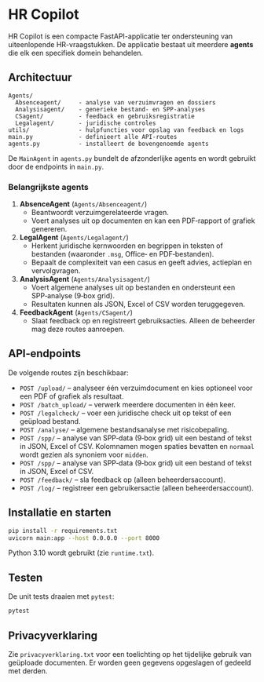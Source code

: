 # HR Copilot

HR Copilot is een compacte FastAPI-applicatie ter ondersteuning van uiteenlopende HR-vraagstukken. De applicatie bestaat uit meerdere **agents** die elk een specifiek domein behandelen.

## Architectuur

```
Agents/
  Absenceagent/     - analyse van verzuimvragen en dossiers
  Analysisagent/    - generieke bestand‑ en SPP‑analyses
  CSagent/          - feedback en gebruiksregistratie
  Legalagent/       - juridische controles
utils/              - hulpfuncties voor opslag van feedback en logs
main.py             - definieert alle API‑routes
agents.py           - installeert de bovengenoemde agents
```

De `MainAgent` in `agents.py` bundelt de afzonderlijke agents en wordt gebruikt door de endpoints in `main.py`.

### Belangrijkste agents

1. **AbsenceAgent** (`Agents/Absenceagent/`)
   - Beantwoordt verzuimgerelateerde vragen.
   - Voert analyses uit op documenten en kan een PDF‑rapport of grafiek genereren.
2. **LegalAgent** (`Agents/Legalagent/`)
   - Herkent juridische kernwoorden en begrippen in teksten of bestanden (waaronder `.msg`, Office‑ en PDF‑bestanden).
   - Bepaalt de complexiteit van een casus en geeft advies, actieplan en vervolgvragen.
3. **AnalysisAgent** (`Agents/Analysisagent/`)
   - Voert algemene analyses uit op bestanden en ondersteunt een SPP‑analyse (9‑box grid).
   - Resultaten kunnen als JSON, Excel of CSV worden teruggegeven.
4. **FeedbackAgent** (`Agents/CSagent/`)
   - Slaat feedback op en registreert gebruiksacties. Alleen de beheerder mag deze routes aanroepen.

## API‑endpoints

De volgende routes zijn beschikbaar:

- `POST /upload/` – analyseer één verzuimdocument en kies optioneel voor een PDF of grafiek als resultaat.
- `POST /batch_upload/` – verwerk meerdere documenten in één keer.
- `POST /legalcheck/` – voer een juridische check uit op tekst of een geüpload bestand.
- `POST /analyse/` – algemene bestandsanalyse met risicobepaling.
- `POST /spp/` – analyse van SPP‑data (9‑box grid) uit een bestand of tekst in JSON, Excel of CSV. Kolomnamen mogen spaties bevatten en `normaal` wordt gezien als synoniem voor `midden`.
- `POST /spp/` – analyse van SPP‑data (9‑box grid) uit een bestand of tekst in JSON, Excel of CSV.
- `POST /feedback/` – sla feedback op (alleen beheerdersaccount).
- `POST /log/` – registreer een gebruikersactie (alleen beheerdersaccount).

## Installatie en starten

```bash
pip install -r requirements.txt
uvicorn main:app --host 0.0.0.0 --port 8000
```

Python 3.10 wordt gebruikt (zie `runtime.txt`).

## Testen

De unit tests draaien met `pytest`:

```bash
pytest
```

## Privacyverklaring

Zie `privacyverklaring.txt` voor een toelichting op het tijdelijke gebruik van geüploade documenten. Er worden geen gegevens opgeslagen of gedeeld met derden.
